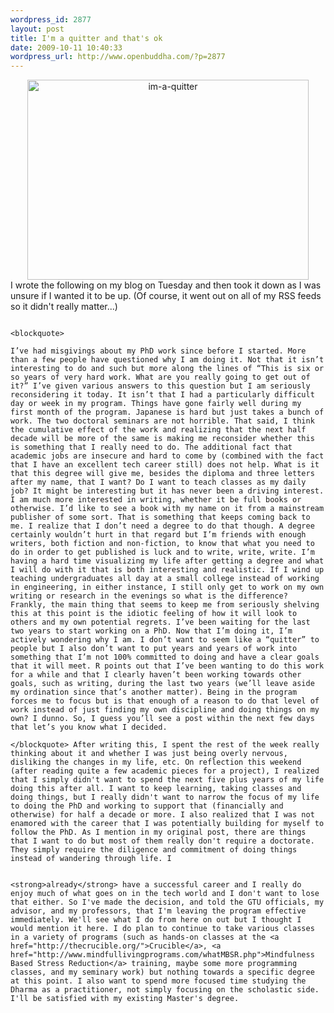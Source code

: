 ```yaml
--- 
wordpress_id: 2877
layout: post
title: I'm a quitter and that's ok
date: 2009-10-11 10:40:33
wordpress_url: http://www.openbuddha.com/?p=2877
---
```

<div align="center">
                                                                                                                                                                                                                                                                                                                                                                                                                                                                                                                                                                                                                                                                                                                                                                                                                                                                                                                                        <a href="http://www.flickr.com/photos/albill/4001132561/" title="im-a-quitter"><img src="http://farm3.static.flickr.com/2486/4001132561_3ba5ff69cf_o.jpg" width="450" height="320" alt="im-a-quitter" /></a>
                                                                                                                                                                                                                                                                                                                                                                                                                                                                                                                                                                                                                                                                                                                                                                                                                                                                                                                                      </div>I wrote the following on my blog on Tuesday and then took it down as I was unsure if I wanted it to be up. (Of course, it went out on all of my RSS feeds so it didn't really matter...) 
                                                                                                                                                                                                                                                                                                                                                                                                                                                                                                                                                                                                                                                                                                                                                                                                                                                                                                                                      
                                                                                                                                                                                                                                                                                                                                                                                                                                                                                                                                                                                                                                                                                                                                                                                                                                                                                                                                      <blockquote>
                                                                                                                                                                                                                                                                                                                                                                                                                                                                                                                                                                                                                                                                                                                                                                                                                                                                                                                                        I’ve had misgivings about my PhD work since before I started. More than a few people have questioned why I am doing it. Not that it isn’t interesting to do and such but more along the lines of “This is six or so years of very hard work. What are you really going to get out of it?” I’ve given various answers to this question but I am seriously reconsidering it today. It isn’t that I had a particularly difficult day or week in my program. Things have gone fairly well during my first month of the program. Japanese is hard but just takes a bunch of work. The two doctoral seminars are not horrible. That said, I think the cumulative effect of the work and realizing that the next half decade will be more of the same is making me reconsider whether this is something that I really need to do. The additional fact that academic jobs are insecure and hard to come by (combined with the fact that I have an excellent tech career still) does not help. What is it that this degree will give me, besides the diploma and three letters after my name, that I want? Do I want to teach classes as my daily job? It might be interesting but it has never been a driving interest. I am much more interested in writing, whether it be full books or otherwise. I’d like to see a book with my name on it from a mainstream publisher of some sort. That is something that keeps coming back to me. I realize that I don’t need a degree to do that though. A degree certainly wouldn’t hurt in that regard but I’m friends with enough writers, both fiction and non-fiction, to know that what you need to do in order to get published is luck and to write, write, write. I’m having a hard time visualizing my life after getting a degree and what I will do with it that is both interesting and realistic. If I wind up teaching undergraduates all day at a small college instead of working in engineering, in either instance, I still only get to work on my own writing or research in the evenings so what is the difference? Frankly, the main thing that seems to keep me from seriously shelving this at this point is the idiotic feeling of how it will look to others and my own potential regrets. I’ve been waiting for the last two years to start working on a PhD. Now that I’m doing it, I’m actively wondering why I am. I don’t want to seem like a “quitter” to people but I also don’t want to put years and years of work into something that I’m not 100% committed to doing and have a clear goals that it will meet. R points out that I’ve been wanting to do this work for a while and that I clearly haven’t been working towards other goals, such as writing, during the last two years (we’ll leave aside my ordination since that’s another matter). Being in the program forces me to focus but is that enough of a reason to do that level of work instead of just finding my own discipline and doing things on my own? I dunno. So, I guess you’ll see a post within the next few days that let’s you know what I decided.
                                                                                                                                                                                                                                                                                                                                                                                                                                                                                                                                                                                                                                                                                                                                                                                                                                                                                                                                      </blockquote> After writing this, I spent the rest of the week really thinking about it and whether I was just being overly nervous, disliking the changes in my life, etc. On reflection this weekend (after reading quite a few academic pieces for a project), I realized that I simply didn't want to spend the next five plus years of my life doing this after all. I want to keep learning, taking classes and doing things, but I really didn't want to narrow the focus of my life to doing the PhD and working to support that (financially and otherwise) for half a decade or more. I also realized that I was not enamored with the career that I was potentially building for myself to follow the PhD. As I mention in my original post, there are things that I want to do but most of them really don't require a doctorate. They simply require the diligence and commitment of doing things instead of wandering through life. I 
                                                                                                                                                                                                                                                                                                                                                                                                                                                                                                                                                                                                                                                                                                                                                                                                                                                                                                                                      
                                                                                                                                                                                                                                                                                                                                                                                                                                                                                                                                                                                                                                                                                                                                                                                                                                                                                                                                      <strong>already</strong> have a successful career and I really do enjoy much of what goes on in the tech world and I don't want to lose that either. So I've made the decision, and told the GTU officials, my advisor, and my professors, that I'm leaving the program effective immediately. We'll see what I do from here on out but I thought I would mention it here. I do plan to continue to take various classes in a variety of programs (such as hands-on classes at the <a href="http://thecrucible.org/">Crucible</a>, <a href="http://www.mindfullivingprograms.com/whatMBSR.php">Mindfulness Based Stress Reduction</a> training, maybe some more programming classes, and my seminary work) but nothing towards a specific degree at this point. I also want to spend more focused time studying the Dharma as a practitioner, not simply focusing on the scholastic side. I'll be satisfied with my existing Master's degree.
